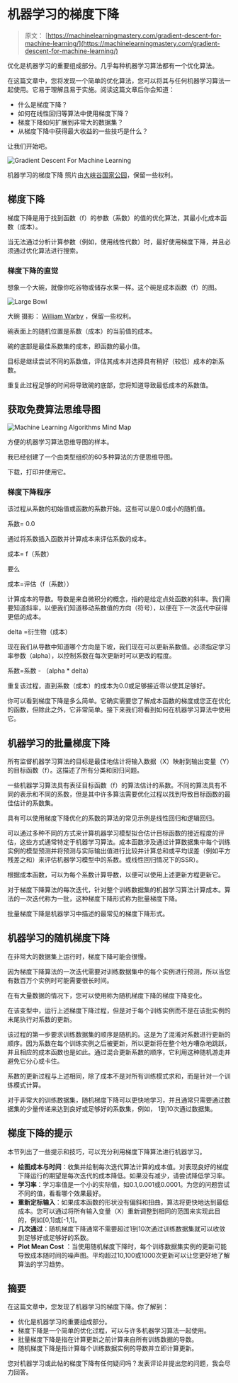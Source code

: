 # 机器学习的梯度下降

> 原文： [https://machinelearningmastery.com/gradient-descent-for-machine-learning/](https://machinelearningmastery.com/gradient-descent-for-machine-learning/)

优化是机器学习的重要组成部分。几乎每种机器学习算法都有一个优化算法。

在这篇文章中，您将发现一个简单的优化算法，您可以将其与任何机器学习算法一起使用。它易于理解且易于实施。阅读这篇文章后你会知道：

*   什么是梯度下降？
*   如何在线性回归等算法中使用梯度下降？
*   梯度下降如何扩展到非常大的数据集？
*   从梯度下降中获得最大收益的一些技巧是什么？

让我们开始吧。

![Gradient Descent For Machine Learning](img/e7e5f9d79ca5ef4c851099f4ba67aebe.jpg)

机器学习的梯度下降
照片由[大峡谷国家公园](https://www.flickr.com/photos/grand_canyon_nps/7417904696/)，保留一些权利。

## 梯度下降

梯度下降是用于找到函数（f）的参数（系数）的值的优化算法，其最小化成本函数（成本）。

当无法通过分析计算参数（例如，使用线性代数）时，最好使用梯度下降，并且必须通过优化算法进行搜索。

### 梯度下降的直觉

想象一个大碗，就像你吃谷物或储存水果一样。这个碗是成本函数（f）的图。

![Large Bowl](img/11508080f4f62208079a8119119dced4.jpg)

大碗
摄影： [William Warby](https://www.flickr.com/photos/wwarby/4046737583/) ，保留一些权利。

碗表面上的随机位置是系数（成本）的当前值的成本。

碗的底部是最佳系数集的成本，即函数的最小值。

目标是继续尝试不同的系数值，评估其成本并选择具有稍好（较低）成本的新系数。

重复此过程足够的时间将导致碗的底部，您将知道导致最低成本的系数值。

## 获取免费算法思维导图

![Machine Learning Algorithms Mind Map](img/2ce1275c2a1cac30a9f4eea6edd42d61.jpg)

方便的机器学习算法思维导图的样本。

我已经创建了一个由类型组织的60多种算法的方便思维导图。

下载，打印并使用它。

### 梯度下降程序

该过程从系数的初始值或函数的系数开始。这些可以是0.0或小的随机值。

系数= 0.0

通过将系数插入函数并计算成本来评估系数的成本。

成本= f（系数）

要么

成本=评估（f（系数））

计算成本的导数。导数是来自微积分的概念，指的是给定点处函数的斜率。我们需要知道斜率，以便我们知道移动系数值的方向（符号），以便在下一次迭代中获得更低的成本。

delta =衍生物（成本）

现在我们从导数中知道哪个方向是下坡，我们现在可以更新系数值。必须指定学习率参数（alpha），以控制系数在每次更新时可以更改的程度。

系数=系数 - （alpha * delta）

重复该过程，直到系数（成本）的成本为0.0或足够接近零以使其足够好。

你可以看到梯度下降是多么简单。它确实需要您了解成本函数的梯度或您正在优化的函数，但除此之外，它非常简单。接下来我们将看到如何在机器学习算法中使用它。

## 机器学习的批量梯度下降

所有监督机器学习算法的目标是最佳地估计将输入数据（X）映射到输出变量（Y）的目标函数（f）。这描述了所有分类和回归问题。

一些机器学习算法具有表征目标函数（f）的算法估计的系数。不同的算法具有不同的表示和不同的系数，但是其中许多算法需要优化过程以找到导致目标函数的最佳估计的系数集。

具有可以使用梯度下降优化的系数的算法的常见示例是线性回归和逻辑回归。

可以通过多种不同的方式来计算机器学习模型拟合估计目标函数的接近程度的评估，这些方式通常特定于机器学习算法。成本函数涉及通过计算数据集中每个训练实例的模型预测并将预测与实际输出值进行比较并计算总和或平均误差（例如平方残差之和）来评估机器学习模型中的系数。或线性回归情况下的SSR）。

根据成本函数，可以为每个系数计算导数，以便可以使用上述更新方程更新它。

对于梯度下降算法的每次迭代，针对整个训练数据集的机器学习算法计算成本。算法的一次迭代称为一批，这种梯度下降形式称为批量梯度下降。

批量梯度下降是机器学习中描述的最常见的梯度下降形式。

## 机器学习的随机梯度下降

在非常大的数据集上运行时，梯度下降可能会很慢。

因为梯度下降算法的一次迭代需要对训练数据集中的每个实例进行预测，所以当您有数百万个实例时可能需要很长时间。

在有大量数据的情况下，您可以使用称为随机梯度下降的梯度下降变化。

在该变型中，运行上述梯度下降过程，但是对于每个训练实例而不是在该批实例的末尾执行对系数的更新。

该过程的第一步要求训练数据集的顺序是随机的。这是为了混淆对系数进行更新的顺序。因为系数在每个训练实例之后被更新，所以更新将在整个地方嘈杂地跳跃，并且相应的成本函数也是如此。通过混合更新系数的顺序，它利用这种随机游走并避免它分心或卡住。

系数的更新过程与上述相同，除了成本不是对所有训练模式求和，而是针对一个训练模式计算。

对于非常大的训练数据集，随机梯度下降可以更快地学习，并且通常只需要通过数据集的少量传递来达到良好或足够好的系数集，例如， 1到10次通过数据集。

## 梯度下降的提示

本节列出了一些提示和技巧，可以充分利用梯度下降算法进行机器学习。

*   **绘图成本与时间**：收集并绘制每次迭代算法计算的成本值。对表现良好的梯度下降运行的期望是每次迭代的成本降低。如果没有减少，请尝试降低学习率。
*   **学习率**：学习率值是一个小的实际值，如0.1,0.001或0.0001。为您的问题尝试不同的值，看看哪个效果最好。
*   **重新定标输入**：如果成本函数的形状没有偏斜和扭曲，算法将更快地达到最低成本。您可以通过将所有输入变量（X）重新调整到相同的范围来实现此目的，例如[0,1]或[-1,1]。
*   **几次通过**：随机梯度下降通常不需要超过1到10次通过训练数据集就可以收敛到足够好或足够好的系数。
*   **Plot Mean Cost** ：当使用随机梯度下降时，每个训练数据集实例的更新可能导致成本随时间的噪声图。平均超过10,100或1000次更新可以让您更好地了解算法的学习趋势。

## 摘要

在这篇文章中，您发现了机器学习的梯度下降。你了解到：

*   优化是机器学习的重要组成部分。
*   梯度下降是一个简单的优化过程，可以与许多机器学习算法一起使用。
*   批量梯度下降是指在计算更新之前计算来自所有训练数据的导数。
*   随机梯度下降是指计算每个训练数据实例的导数并立即计算更新。

您对机器学习或此帖的梯度下降有任何疑问吗？发表评论并提出您的问题，我会尽力回答。